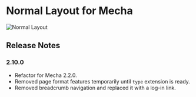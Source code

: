 Normal Layout for Mecha
=======================

![Normal Layout](https://user-images.githubusercontent.com/1669261/71982602-6bc77a00-3257-11ea-8aee-a031a2e3e4cb.png)

Release Notes
-------------

### 2.10.0

 - Refactor for Mecha 2.2.0.
 - Removed page format features temporarily until `type` extension is ready.
 - Removed breadcrumb navigation and replaced it with a log-in link.

